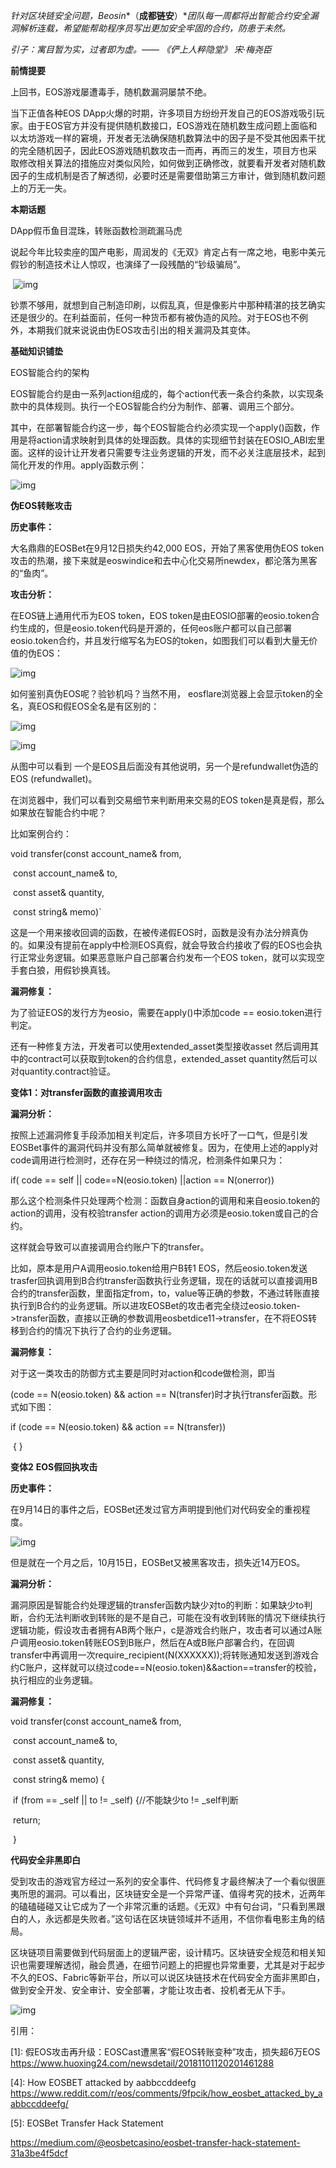 *针对区块链安全问题，Beosin**（**成都链安**）**团队每一周都将出智能合约安全漏洞解析连载，希望能帮助程序员写出更加安全牢固的合约，防患于未然。*

 

*引子：寓目暂为实，过者即为虚。—— 《俨上人粹隐堂》 宋·梅尧臣*

 

 

**前情提要**

上回书，EOS游戏屡遭毒手，随机数漏洞屡禁不绝。

 

当下正值各种EOS DApp火爆的时期，许多项目方纷纷开发自己的EOS游戏吸引玩家。由于EOS官方并没有提供随机数接口，EOS游戏在随机数生成问题上面临和以太坊游戏一样的窘境，开发者无法确保随机数算法中的因子是不受其他因素干扰的完全随机因子，因此EOS游戏随机数攻击一而再，再而三的发生，项目方也采取修改相关算法的措施应对类似风险，如何做到正确修改，就要看开发者对随机数因子的生成机制是否了解透彻，必要时还是需要借助第三方审计，做到随机数问题上的万无一失。

 

 

**本期话题**

DApp假币鱼目混珠，转账函数检测疏漏马虎

 

说起今年比较卖座的国产电影，周润发的《无双》肯定占有一席之地，电影中美元假钞的制造技术让人惊叹，也演绎了一段残酷的“钞级骗局”。

​              ![img](./img/17-1.png)

钞票不够用，就想到自己制造印刷，以假乱真，但是像影片中那种精湛的技艺确实还是很少的。在利益面前，任何一种货币都有被伪造的风险。对于EOS也不例外，本期我们就来说说由伪EOS攻击引出的相关漏洞及其变体。

 

 

**基础知识铺垫**

EOS智能合约的架构

 

EOS智能合约是由一系列action组成的，每个action代表一条合约条款，以实现条款中的具体规则。执行一个EOS智能合约分为制作、部署、调用三个部分。

其中，在部署智能合约这一步，每个EOS智能合约必须实现一个apply()函数，作用是将action请求映射到具体的处理函数。具体的实现细节封装在EOSIO_ABI宏里面。这样的设计让开发者只需要专注业务逻辑的开发，而不必关注底层技术，起到简化开发的作用。apply函数示例：

![img](./img/17-2.png) 

 

 

**伪EOS转账攻击**

**历史事件：**

大名鼎鼎的EOSBet在9月12日损失约42,000 EOS，开始了黑客使用伪EOS token攻击的热潮，接下来就是eoswindice和去中心化交易所newdex，都沦落为黑客的“鱼肉”。

 

**攻击分析：**

在EOS链上通用代币为EOS token，EOS token是由EOSIO部署的eosio.token合约生成的，但是eosio.token代码是开源的，任何eos账户都可以自己部署eosio.token合约，并且发行缩写名为EOS的token，如图我们可以看到大量无价值的伪EOS：

![img](./img/17-3.png) 

 

如何鉴别真伪EOS呢？验钞机吗？当然不用， eosflare浏览器上会显示token的全名，真EOS和假EOS全名是有区别的：

![img](./img/17-4.png)

![img](./img/17-5.png)

从图中可以看到 一个是EOS且后面没有其他说明，另一个是refundwallet伪造的EOS (refundwallet)。

 

在浏览器中，我们可以看到交易细节来判断用来交易的EOS token是真是假，那么如果放在智能合约中呢？

比如案例合约：

void transfer(const account_name& from,

​                            const account_name& to,

​                            const asset& quantity,

​                            const string& memo)`

这是一个用来接收回调的函数，在被传递假EOS时，函数是没有办法分辨真伪的。如果没有提前在apply中检测EOS真假，就会导致合约接收了假的EOS也会执行正常业务逻辑。如果恶意账户自己部署合约发布一个EOS token，就可以实现空手套白狼，用假钞换真钱。

 

**漏洞修复：**

为了验证EOS的发行方为eosio，需要在apply()中添加code == eosio.token进行判定。

还有一种修复方法，开发者可以使用extended_asset类型接收asset 然后调用其中的contract可以获取到token的合约信息，extended_asset quantity然后可以对quantity.contract验证。

 

**变体1：对****transfer****函数的直接调用攻击**

 

**漏洞分析：**

按照上述漏洞修复手段添加相关判定后，许多项目方长吁了一口气，但是引发EOSBet事件的漏洞代码并没有那么简单就被修复。因为，在使用上述的apply对code调用进行检测时，还存在另一种绕过的情况，检测条件如果只为：

 

if( code == self || code==N(eosio.token) ||action == N(onerror))

 

那么这个检测条件只处理两个检测：函数自身action的调用和来自eosio.token的action的调用，没有校验transfer action的调用方必须是eosio.token或自己的合约。

 

这样就会导致可以直接调用合约账户下的transfer。

比如，原本是用户A调用eosio.token给用户B转1 EOS，然后eosio.token发送trasfer回执调用到B合约transfer函数执行业务逻辑，现在的话就可以直接调用B合约的transfer函数，里面指定from，to，value等正确的参数，不通过转账直接执行到B合约的业务逻辑。所以进攻EOSBet的攻击者完全绕过eosio.token->transfer函数，直接以正确的参数调用eosbetdice11->transfer，在不将EOS转移到合约的情况下执行了合约的业务逻辑。

 

**漏洞修复：**

对于这一类攻击的防御方式主要是同时对action和code做检测，即当

(code == N(eosio.token) && action == N(transfer)时才执行transfer函数。形式如下图：

if (code == N(eosio.token) && action == N(transfer))                     	

​        {                                                                       	        }  

 

**变体2** **EOS假回执攻击**

 

**历史事件：**

在9月14日的事件之后，EOSBet还发过官方声明提到他们对代码安全的重视程度。

![img](./img/17-6.png) 

但是就在一个月之后，10月15日，EOSBet又被黑客攻击，损失近14万EOS。

 

**漏洞分析：**

漏洞原因是智能合约处理逻辑的transfer函数内缺少对to的判断：如果缺少to判断，合约无法判断收到转账的是不是自己，可能在没有收到转账的情况下继续执行逻辑功能，假设攻击者拥有AB两个账户，c是游戏合约账户，攻击者可以通过A账户调用eosio.token转账EOS到B账户，然后在A或B账户部署合约，在回调transfer中再调用一次require_recipient(N(XXXXXX));将转账通知发送到游戏合约C账户，这样就可以绕过code==N(eosio.token)&&action==transfer的校验，执行相应的业务逻辑。

 

**漏洞修复：**

void transfer(const account_name& from,

​                            const account_name& to,

​                            const asset& quantity,

​                            const string& memo) {

​    	if (from == _self || to != _self) {//不能缺少to != _self判断

​        	return;

​    	}

 

**代码安全非黑即白**

 

受到攻击的游戏官方经过一系列的安全事件、代码修复才最终解决了一个看似很匪夷所思的漏洞。可以看出，区块链安全是一个异常严谨、值得考究的技术，近两年的磕磕碰碰又让它成为了一个非常沉重的话题。《无双》中有句台词，“只看到黑跟白的人，永远都是失败者。”这句话在区块链领域并不适用，不信你看电影主角的结局。

 

区块链项目需要做到代码层面上的逻辑严密，设计精巧。区块链安全规范和相关知识也需要理解透彻，融会贯通，在细节问题上的把握也异常重要，尤其是对于起步不久的EOS、Fabric等新平台，所以可以说区块链技术在代码安全方面非黑即白，做到安全开发、安全审计、安全部署，才能让攻击者、投机者无从下手。

![img](./img/17-7.png) 

 

 

引用：

 

[1]: 假EOS攻击再升级：EOSCast遭黑客“假EOS转账变种”攻击，损失超6万EOS <https://www.huoxing24.com/newsdetail/20181101120201461288>

[2]: BET被黑客攻击始末，实锤还原作案现场和攻击手段<https://bihu.com/article/1358201
[3]: 震惊！EOSBet又被攻击了。损失高达500万。攻击手法竟是这样？<https://bihu.com/article/1558677

[4]: How EOSBET attacked by aabbccddeefg <https://www.reddit.com/r/eos/comments/9fpcik/how_eosbet_attacked_by_aabbccddeefg/>

[5]: EOSBet Transfer Hack Statement  

<https://medium.com/@eosbetcasino/eosbet-transfer-hack-statement-31a3be4f5dcf>